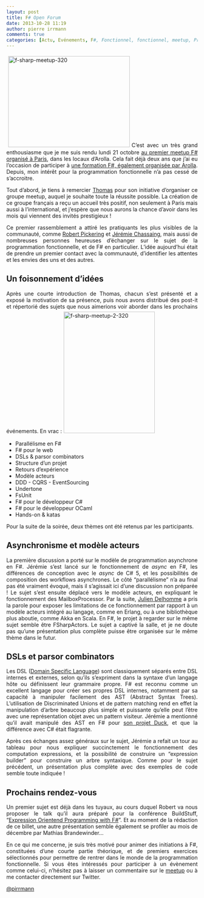 ```yaml
---
layout: post
title: F# Open Forum
date: 2013-10-28 11:19
author: pierre irrmann
comments: true
categories: [Actu, Evénements, F#, Fonctionnel, fonctionnel, meetup, Programmation]
---
```

<p align="justify"><img class="alignright size-full wp-image-1929" style="margin: 5px;" alt="f-sharp-meetup-320" src="http://www.arolla.fr/blog/wp-content/uploads/2013/10/f-sharp-meetup-320.jpeg" width="320" height="240" />C’est avec un très grand enthousiasme que je me suis rendu lundi 21 octobre <a href="http://www.meetup.com/Functional-Programming-in-F/events/142127922/">au premier meetup F# organisé à Paris</a>, dans les locaux d’Arolla. Cela fait déjà deux ans que j’ai eu l’occasion de participer à <a href="http://www.arolla.fr/blog/2011/12/formation-f-avec-robert-pickering/">une formation F#, également organisée par Arolla</a>. Depuis, mon intérêt pour la programmation fonctionnelle n’a pas cessé de s’accroitre.</p>
<p align="justify">Tout d’abord, je tiens à remercier <a href="https://twitter.com/tjaskula" target="_blank">Thomas</a> pour son initiative d’organiser ce groupe meetup, auquel je souhaite toute la réussite possible. La création de ce groupe français a reçu un accueil très positif, non seulement à Paris mais aussi à l’international, et j’espère que nous aurons la chance d’avoir dans les mois qui viennent des invités prestigieux !</p>
<p align="justify">Ce premier rassemblement a attiré les pratiquants les plus visibles de la communauté, comme <a href="https://twitter.com/robertpi" target="_blank">Robert Pickering</a> et <a href="https://twitter.com/thinkb4coding" target="_blank">Jérémie Chassaing</a>, mais aussi de nombreuses personnes heureuses d’échanger sur le sujet de la programmation fonctionnelle, et de F# en particulier. L’idée aujourd’hui était de prendre un premier contact avec la communauté, d’identifier les attentes et les envies des uns et des autres.</p>

<h2>Un foisonnement d’idées</h2>
<p align="justify">Après une courte introduction de Thomas, chacun s’est présenté et a exposé la motivation de sa présence, puis nous avons distribué des post-it et répertorié des sujets que nous aimerions voir aborder dans les prochains événements. En vrac :<img class="size-full wp-image-1930 alignright" style="margin: 5px;" alt="f-sharp-meetup-2-320" src="http://www.arolla.fr/blog/wp-content/uploads/2013/10/f-sharp-meetup-2-320.jpeg" width="240" height="320" /></p>

<ul>
	<li>Parallélisme en F#</li>
	<li>F# pour le web</li>
	<li>DSLs &amp; parsor combinators</li>
	<li>Structure d’un projet</li>
	<li>Retours d’expérience</li>
	<li>Modèle acteurs</li>
	<li>DDD - CQRS - EventSourcing</li>
	<li>Undertone</li>
	<li>FsUnit</li>
	<li>F# pour le développeur C#</li>
	<li>F# pour le développeur OCaml</li>
	<li>Hands-on &amp; katas</li>
</ul>
Pour la suite de la soirée, deux thèmes ont été retenus par les participants.
<h2>Asynchronisme et modèle acteurs</h2>
<p align="justify">La première discussion a porté sur le modèle de programmation asynchrone en F#. Jérémie s’est lancé sur le fonctionnement de <em>async</em> en F#, les différences de conception avec le <em>async</em> de C# 5, et les possibilités de composition des workflows asynchrones. Le côté “parallélisme” n’a au final pas été vraiment évoqué, mais il s’agissait ici d’une discussion non préparée ! Le sujet s’est ensuite déplacé vers le modèle acteurs, en expliquant le fonctionnement des MailboxProcessor. Par la suite, <a href="https://twitter.com/jdelh" target="_blank">Julien Delhomme</a> a pris la parole pour exposer les limitations de ce fonctionnement par rapport à un modèle acteurs intégré au langage, comme en Erlang, ou à une bibliothèque plus aboutie, comme Akka en Scala. En F#, le projet à regarder sur le même sujet semble être FSharpActors. Le sujet a captivé la salle, et je ne doute pas qu’une présentation plus complète puisse être organisée sur le même thème dans le futur.</p>

<h2>DSLs et parsor combinators</h2>
<p align="justify">Les DSL (<a href="http://en.wikipedia.org/wiki/Domain-specific_language">Domain Specific Language</a>) sont classiquement séparés entre DSL internes et externes, selon qu’ils s’expriment dans la syntaxe d’un langage hôte ou définissent leur grammaire propre. F# est reconnu comme un excellent langage pour créer ses propres DSL internes, notamment par sa capacité à manipuler facilement des AST (Abstract Syntax Trees). L’utilisation de Discriminated Unions et de pattern matching rend en effet la manipulation d’arbre beaucoup plus simple et puissante qu’elle peut l’être avec une représentation objet avec un pattern visiteur. Jérémie a mentionné qu’il avait manipulé des AST en F# pour <a href="http://thinkbeforecoding.com/post/2010/10/19/Duck-Delete-Update-Create-Killer">son projet Duck</a>, et que la différence avec C# était flagrante.</p>
<p align="justify">Après ces échanges assez généraux sur le sujet, Jérémie a refait un tour au tableau pour nous expliquer succinctement le fonctionnement des computation expressions, et la possibilité de construire un “expression builder” pour construire un arbre syntaxique. Comme pour le sujet précédent, un présentation plus complète avec des exemples de code semble toute indiquée !</p>

<h2>Prochains rendez-vous</h2>
<p align="justify">Un premier sujet est déjà dans les tuyaux, au cours duquel Robert va nous proposer le talk qu’il aura préparé pour la conférence BuildStuff, “<a href="http://www.meetup.com/Functional-Programming-in-F/events/147391352/">Expression Orientend Programming with F#</a>”. Et au moment de la rédaction de ce billet, une autre présentation semble également se profiler au mois de décembre par Mathias Brandewinder…</p>
<p align="justify">En ce qui me concerne, je suis très motivé pour animer des initiations à F#, constituées d’une courte partie théorique, et de premiers exercices sélectionnés pour permettre de rentrer dans le monde de la programmation fonctionnelle. Si vous êtes intéressés pour participer à un évènement comme celui-ci, n’hésitez pas à laisser un commentaire sur le <a href="http://www.meetup.com/Functional-Programming-in-F/" target="_blank">meetup</a> ou à me contacter directement sur Twitter.</p>
<a href="https://twitter.com/pirrmann" target="_blank">@pirrmann</a>
